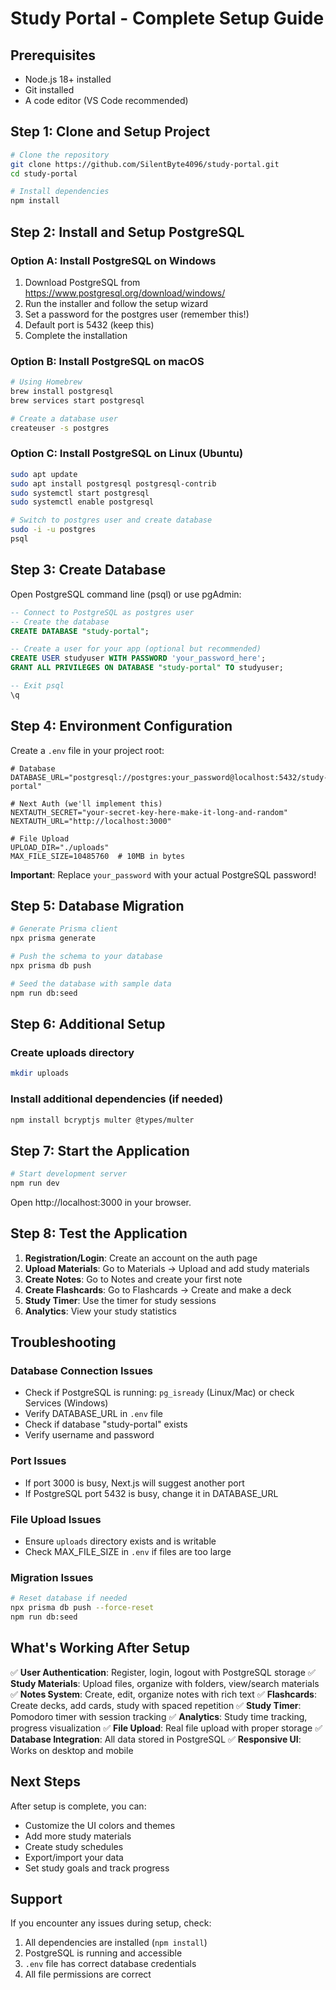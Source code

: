 # Study Portal - Complete Setup Guide

## Prerequisites
- Node.js 18+ installed
- Git installed
- A code editor (VS Code recommended)

## Step 1: Clone and Setup Project

```bash
# Clone the repository
git clone https://github.com/SilentByte4096/study-portal.git
cd study-portal

# Install dependencies
npm install
```

## Step 2: Install and Setup PostgreSQL

### Option A: Install PostgreSQL on Windows
1. Download PostgreSQL from https://www.postgresql.org/download/windows/
2. Run the installer and follow the setup wizard
3. Set a password for the postgres user (remember this!)
4. Default port is 5432 (keep this)
5. Complete the installation

### Option B: Install PostgreSQL on macOS
```bash
# Using Homebrew
brew install postgresql
brew services start postgresql

# Create a database user
createuser -s postgres
```

### Option C: Install PostgreSQL on Linux (Ubuntu)
```bash
sudo apt update
sudo apt install postgresql postgresql-contrib
sudo systemctl start postgresql
sudo systemctl enable postgresql

# Switch to postgres user and create database
sudo -i -u postgres
psql
```

## Step 3: Create Database

Open PostgreSQL command line (psql) or use pgAdmin:

```sql
-- Connect to PostgreSQL as postgres user
-- Create the database
CREATE DATABASE "study-portal";

-- Create a user for your app (optional but recommended)
CREATE USER studyuser WITH PASSWORD 'your_password_here';
GRANT ALL PRIVILEGES ON DATABASE "study-portal" TO studyuser;

-- Exit psql
\q
```

## Step 4: Environment Configuration

Create a `.env` file in your project root:

```env
# Database
DATABASE_URL="postgresql://postgres:your_password@localhost:5432/study-portal"

# Next Auth (we'll implement this)
NEXTAUTH_SECRET="your-secret-key-here-make-it-long-and-random"
NEXTAUTH_URL="http://localhost:3000"

# File Upload
UPLOAD_DIR="./uploads"
MAX_FILE_SIZE=10485760  # 10MB in bytes
```

**Important**: Replace `your_password` with your actual PostgreSQL password!

## Step 5: Database Migration

```bash
# Generate Prisma client
npx prisma generate

# Push the schema to your database
npx prisma db push

# Seed the database with sample data
npm run db:seed
```

## Step 6: Additional Setup

### Create uploads directory
```bash
mkdir uploads
```

### Install additional dependencies (if needed)
```bash
npm install bcryptjs multer @types/multer
```

## Step 7: Start the Application

```bash
# Start development server
npm run dev
```

Open http://localhost:3000 in your browser.

## Step 8: Test the Application

1. **Registration/Login**: Create an account on the auth page
2. **Upload Materials**: Go to Materials → Upload and add study materials
3. **Create Notes**: Go to Notes and create your first note
4. **Create Flashcards**: Go to Flashcards → Create and make a deck
5. **Study Timer**: Use the timer for study sessions
6. **Analytics**: View your study statistics

## Troubleshooting

### Database Connection Issues
- Check if PostgreSQL is running: `pg_isready` (Linux/Mac) or check Services (Windows)
- Verify DATABASE_URL in `.env` file
- Check if database "study-portal" exists
- Verify username and password

### Port Issues
- If port 3000 is busy, Next.js will suggest another port
- If PostgreSQL port 5432 is busy, change it in DATABASE_URL

### File Upload Issues
- Ensure `uploads` directory exists and is writable
- Check MAX_FILE_SIZE in `.env` if files are too large

### Migration Issues
```bash
# Reset database if needed
npx prisma db push --force-reset
npm run db:seed
```

## What's Working After Setup

✅ **User Authentication**: Register, login, logout with PostgreSQL storage
✅ **Study Materials**: Upload files, organize with folders, view/search materials  
✅ **Notes System**: Create, edit, organize notes with rich text
✅ **Flashcards**: Create decks, add cards, study with spaced repetition
✅ **Study Timer**: Pomodoro timer with session tracking
✅ **Analytics**: Study time tracking, progress visualization
✅ **File Upload**: Real file upload with proper storage
✅ **Database Integration**: All data stored in PostgreSQL
✅ **Responsive UI**: Works on desktop and mobile

## Next Steps

After setup is complete, you can:
- Customize the UI colors and themes
- Add more study materials
- Create study schedules
- Export/import your data
- Set study goals and track progress

## Support

If you encounter any issues during setup, check:
1. All dependencies are installed (`npm install`)
2. PostgreSQL is running and accessible
3. `.env` file has correct database credentials
4. All file permissions are correct